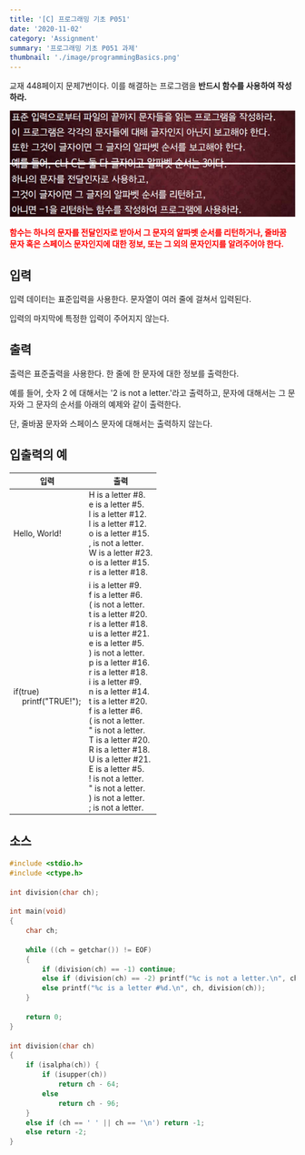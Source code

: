 ```yaml
---
title: '[C] 프로그래밍 기초 P051'
date: '2020-11-02'
category: 'Assignment'
summary: '프로그래밍 기초 P051 과제'
thumbnail: './image/programmingBasics.png'
---
```

교재 448페이지 문제7번이다. 이를 해결하는 프로그램을 **반드시 함수를 사용하여 작성하라.**

![Problem](./image/pba/p051-1.jpg)
![Problem](./image/pba/p051-2.jpg)

**<font color='red'>함수는 하나의 문자를 전달인자로 받아서 그 문자의 알파벳 순서를 리턴하거나, 줄바꿈 문자 혹은 스페이스 문자인지에 대한 정보, 또는 그 외의 문자인지를 알려주어야 한다.</font>**

## 입력
입력 데이터는 표준입력을 사용한다. 문자열이 여러 줄에 걸쳐서 입력된다.

입력의 마지막에 특정한 입력이 주어지지 않는다.

## 출력
출력은 표준출력을 사용한다. 한 줄에 한 문자에 대한 정보를 출력한다.

예를 들어, 숫자 2 에 대해서는 '2 is not a letter.'라고 출력하고, 문자에 대해서는 그 문자와 그 문자의 순서를 아래의 예제와 같이 출력한다.

단, 줄바꿈 문자와 스페이스 문자에 대해서는 출력하지 않는다.


## 입출력의 예

|입력|출력|
|---|---|
|Hello, World!|H is a letter #8.<br>e is a letter #5.<br>l is a letter #12.<br>l is a letter #12.<br>o is a letter #15.<br>, is not a letter.<br>W is a letter #23.<br>o is a letter #15.<br>r is a letter #18.|
|if(true)<br>&nbsp;&nbsp;&nbsp;&nbsp;printf("TRUE!");|i is a letter #9.<br>f is a letter #6.<br>( is not a letter.<br>t is a letter #20.<br>r is a letter #18.<br>u is a letter #21.<br>e is a letter #5.<br>) is not a letter.<br>p is a letter #16.<br>r is a letter #18.<br>i is a letter #9.<br>n is a letter #14.<br>t is a letter #20.<br>f is a letter #6.<br>( is not a letter.<br>" is not a letter.<br>T is a letter #20.<br>R is a letter #18.<br>U is a letter #21.<br>E is a letter #5.<br>! is not a letter.<br>" is not a letter.<br>) is not a letter.<br>; is not a letter.|

## 소스

```c
#include <stdio.h>
#include <ctype.h>

int division(char ch);

int main(void)
{
	char ch;
	
	while ((ch = getchar()) != EOF)
	{
		if (division(ch) == -1) continue;
		else if (division(ch) == -2) printf("%c is not a letter.\n", ch);
		else printf("%c is a letter #%d.\n", ch, division(ch));
	}
	
	return 0;
}

int division(char ch)
{
	if (isalpha(ch)) {
		if (isupper(ch)) 
            return ch - 64;
		else 
            return ch - 96;
	} 
	else if (ch == ' ' || ch == '\n') return -1;
	else return -2;
}
```